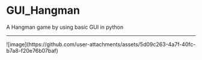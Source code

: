 # GUI_Hangman
A Hangman game by using basic GUI in python
<br>
<hr>
![image](https://github.com/user-attachments/assets/5d09c263-4a7f-40fc-b7a8-f20e76b07baf)

